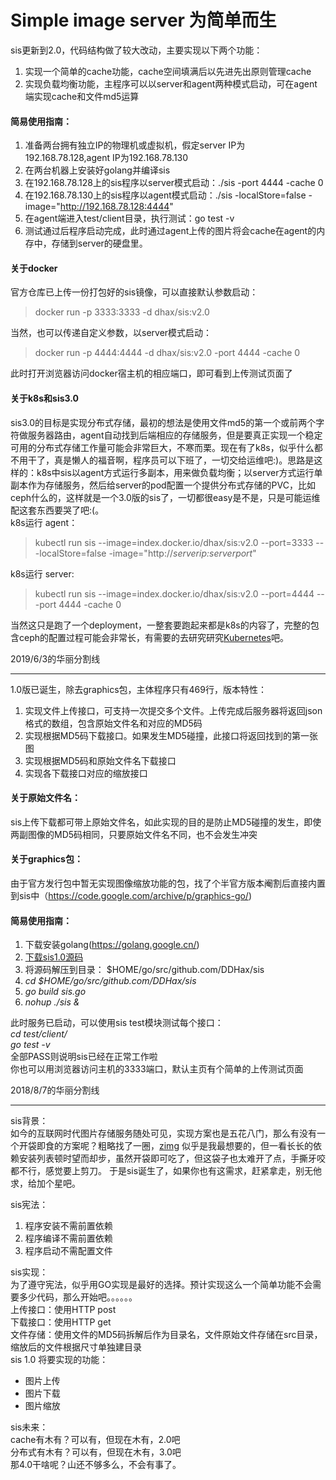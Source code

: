# Simple image server 为简单而生  

sis更新到2.0，代码结构做了较大改动，主要实现以下两个功能：  
1. 实现一个简单的cache功能，cache空间填满后以先进先出原则管理cache 
2. 实现负载均衡功能，主程序可以以server和agent两种模式启动，可在agent端实现cache和文件md5运算  

#### 简易使用指南：  
1. 准备两台拥有独立IP的物理机或虚拟机，假定server IP为192.168.78.128,agent IP为192.168.78.130  
2. 在两台机器上安装好golang并编译sis  
3. 在192.168.78.128上的sis程序以server模式启动：./sis -port 4444 -cache 0
4. 在192.168.78.130上的sis程序以agent模式启动：./sis -localStore=false -image="http://192.168.78.128:4444"
5. 在agent端进入test/client目录，执行测试：go test -v
6. 测试通过后程序启动完成，此时通过agent上传的图片将会cache在agent的内存中，存储到server的硬盘里。

#### 关于docker
官方仓库已上传一份打包好的sis镜像，可以直接默认参数启动：  
>docker run -p 3333:3333 -d dhax/sis:v2.0

当然，也可以传递自定义参数，以server模式启动：  
>docker run -p 4444:4444 -d dhax/sis:v2.0 -port 4444 -cache 0

此时打开浏览器访问docker宿主机的相应端口，即可看到上传测试页面了

#### 关于k8s和sis3.0

sis3.0的目标是实现分布式存储，最初的想法是使用文件md5的第一个或前两个字符做服务器路由，agent自动找到后端相应的存储服务，但是要真正实现一个稳定可用的分布式存储工作量可能会非常巨大，不寒而栗。现在有了k8s，似乎什么都不用干了，真是懒人的福音啊，程序员可以下班了，一切交给运维吧:)。思路是这样的：k8s中sis以agent方式运行多副本，用来做负载均衡；以server方式运行单副本作为存储服务，然后给server的pod配置一个提供分布式存储的PVC，比如ceph什么的，这样就是一个3.0版的sis了，一切都很easy是不是，只是可能运维配这套东西要哭了吧:(。  
k8s运行 agent：
>kubectl run sis --image=index.docker.io/dhax/sis:v2.0 --port=3333 -- -localStore=false -image="http://*serverip:serverport*"  

k8s运行 server:  
>kubectl run sis --image=index.docker.io/dhax/sis:v2.0 --port=4444 -- -port 4444 -cache 0

当然这只是跑了一个deployment，一整套要跑起来都是k8s的内容了，完整的包含ceph的配置过程可能会非常长，有需要的去研究研究[Kubernetes](https://kubernetes.io/)吧。  

2019/6/3的华丽分割线
***

1.0版已诞生，除去graphics包，主体程序只有469行，版本特性：        
1. 实现文件上传接口，可支持一次提交多个文件。上传完成后服务器将返回json格式的数组，包含原始文件名和对应的MD5码   
2. 实现根据MD5码下载接口。如果发生MD5碰撞，此接口将返回找到的第一张图          
3. 实现根据MD5码和原始文件名下载接口    
4. 实现各下载接口对应的缩放接口           

#### 关于原始文件名：    
sis上传下载都可带上原始文件名，如此实现的目的是防止MD5碰撞的发生，即使两副图像的MD5码相同，只要原始文件名不同，也不会发生冲突   

#### 关于graphics包：    
由于官方发行包中暂无实现图像缩放功能的包，找了个半官方版本阉割后直接内置到sis中（https://code.google.com/archive/p/graphics-go/)

#### 简易使用指南：    
1. 下载安装golang(https://golang.google.cn/)     
1. [下载sis1.0源码](https://github.com/DDHax/sis/archive/1.0.1.tar.gz)
1. 将源码解压到目录： $HOME/go/src/github.com/DDHax/sis
1. *cd $HOME/go/src/github.com/DDHax/sis*
4. *go build sis.go*  
5. *nohup ./sis &*

此时服务已启动，可以使用sis test模块测试每个接口：   
*cd test/client/*  
*go test -v*   
全部PASS则说明sis已经在正常工作啦  
你也可以用浏览器访问主机的3333端口，默认主页有个简单的上传测试页面 

2018/8/7的华丽分割线
***         

sis背景：         
如今的互联网时代图片存储服务随处可见，实现方案也是五花八门，那么有没有一个开袋即食的方案呢？粗略找了一圈，[zimg](https://github.com/buaazp/zimg) 似乎是我最想要的，但一看长长的依赖安装列表顿时望而却步，虽然开袋即可吃了，但这袋子也太难开了点，手撕牙咬都不行，感觉要上剪刀。
于是sis诞生了，如果你也有这需求，赶紧拿走，别无他求，给加个星吧。

sis宪法：           
1. 程序安装不需前置依赖     
2. 程序编译不需前置依赖        
3. 程序启动不需配置文件          

sis实现：      
为了遵守宪法，似乎用GO实现是最好的选择。预计实现这么一个简单功能不会需要多少代码，那么开始吧。。。。。。      
上传接口：使用HTTP post       
下载接口：使用HTTP get       
文件存储：使用文件的MD5码拆解后作为目录名，文件原始文件存储在src目录，缩放后的文件根据尺寸单独建目录         
sis 1.0 将要实现的功能：       
- 图片上传     
- 图片下载     
- 图片缩放        

sis未来：     
cache有木有？可以有，但现在木有，2.0吧      
分布式有木有？可以有，但现在木有，3.0吧            
那4.0干啥呢？山还不够多么，不会有事了。      

